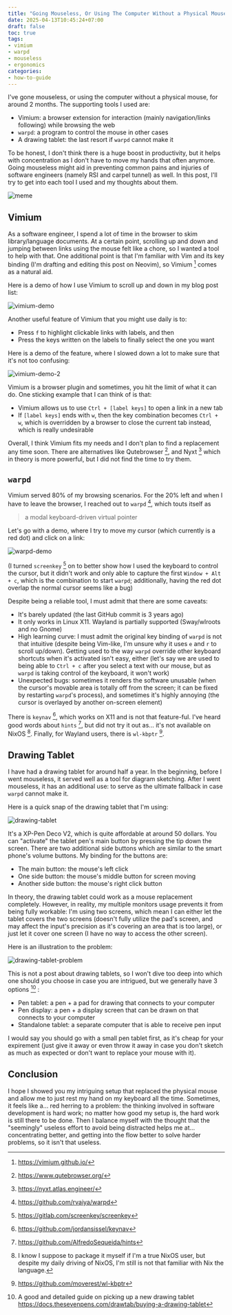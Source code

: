 ```yaml
---
title: "Going Mouseless, Or Using The Computer Without a Physical Mouse"
date: 2025-04-13T10:45:24+07:00
draft: false
toc: true
tags:
- vimium
- warpd
- mouseless
- ergonomics
categories:
- how-to-guide
---
```


I've gone mouseless, or using the computer without a physical mouse, for around
2 months. The supporting tools I used are:

- Vimium: a browser extension for interaction (mainly navigation/links
  following) while browsing the web
- `warpd`: a program to control the mouse in other cases
- A drawing tablet: the last resort if `warpd` cannot make it

To be honest, I don't think there is a huge boost in productivity, but it helps
with concentration as I don't have to move my hands that often anymore. Going
mouseless might aid in preventing common pains and injuries of software
engineers (namely RSI and carpel tunnel) as well. In this post, I'll try to get
into each tool I used and my thoughts about them.

![meme](../images/mouseless-meme.webp)

## Vimium

As a software engineer, I spend a lot of time in the browser to skim
library/language documents. At a certain point, scrolling up and down and
jumping between links using the mouse felt like a chore, so I wanted a tool to
help with that. One additional point is that I'm familiar with Vim and its key
binding (I'm drafting and editing this post on Neovim), so Vimium [^vimium]
comes as a natural aid.

Here is a demo of how I use Vimium to scroll up and down in my blog post list:

![vimium-demo](../images/mouseless-vimium-demo.gif)

Another useful feature of Vimium that you might use daily is to:

- Press `f` to highlight clickable links with labels, and then
- Press the keys written on the labels to finally select the one you want

Here is a demo of the feature, where I slowed down a lot to make sure that it's
not too confusing:

![vimium-demo-2](../images/mouseless-vimium-demo-2.gif)

Vimium is a browser plugin and sometimes, you hit the limit of what it can do.
One sticking example that I can think of is that:

- Vimium allows us to use `Ctrl + [label keys]` to open a link in a new tab
- If `[label keys]` ends with `w`, then the key combination becomes `Ctrl + w`,
  which is overridden by a browser to close the current tab instead, which is
  really undesirable

Overall, I think Vimium fits my needs and I don't plan to find a replacement any
time soon. There are alternatives like Qutebrowser [^qutebrowser], and Nyxt
[^nyxt] which in theory is more powerful, but I did not find the time to try
them.

## `warpd`

Vimium served 80% of my browsing scenarios. For the 20% left and when I have to
leave the browser, I reached out to `warpd` [^warpd], which touts itself as 

> a modal keyboard-driven virtual pointer

Let's go with a demo, where I try to move my cursor (which currently is a red
dot) and click on a link:

![warpd-demo](../images/mouseless-warpd-demo.gif)

(I turned `screenkey` [^screenkey] on to better show how I used the keyboard to
control the cursor, but it didn't work and only able to capture the first
`Window + Alt + c`, which is the combination to start `warpd`; additionally,
having the red dot overlap the normal cursor seems like a bug)

Despite being a reliable tool, I must admit that there are some caveats:

- It's barely updated (the last GitHub commit is 3 years ago)
- It only works in Linux X11. Wayland is partially supported (Sway/wlroots and
  no Gnome)
- High learning curve: I must admit the original key binding of `warpd` is not
  that intuitive (despite being Vim-like, I'm unsure why it uses `e` and `r` to
  scroll up/down). Getting used to the way `warpd` override other keyboard
  shortcuts when it's activated isn't easy, either (let's say we are used to
  being able to `Ctrl + c` after you select a text with our mouse, but as
  `warpd` is taking control of the keyboard, it won't work)
- Unexpected bugs: sometimes it renders the software unusable (when the cursor's
  movable area is totally off from the screen; it can be fixed by restarting
  `warpd`'s process), and sometimes it's highly annoying (the cursor is
  overlayed by another on-screen element)

There is `keynav` [^keynav], which works on X11 and is not that feature-ful.
I've heard good words about `hints` [^hints], but did not try it out as... it's
not available on NixOS [^lazy]. Finally, for Wayland users, there is `wl-kbptr`
[^wl-kbptr].

## Drawing Tablet

I have had a drawing tablet for around half a year. In the beginning, before I
went mouseless, it served well as a tool for diagram sketching. After I went
mouseless, it has an additional use: to serve as the ultimate fallback in case
`warpd` cannot make it.

Here is a quick snap of the drawing tablet that I'm using:

![drawing-tablet](../images/mouseless-drawing-tablet.jpg)

It's a XP-Pen Deco V2, which is quite affordable at around 50 dollars. You can
"activate" the tablet pen's main button by pressing the tip down the screen.
There are two additional side buttons which are similar to the smart phone's
volume buttons. My binding for the buttons are:

- The main button: the mouse's left click
- One side button: the mouse's middle button for screen moving
- Another side button: the mouse's right click button

In theory, the drawing tablet could work as a mouse replacement completely.
However, in reality, my multiple monitors usage prevents it from being fully
workable: I'm using two screens, which mean I can either let the tablet covers
the two screens (doesn't fully utilize the pad's screen, and may affect the
input's precision as it's covering an area that is too large), or just let it
cover one screen (I have no way to access the other screen).

Here is an illustration to the problem:

![drawing-tablet-problem](../images/mouseless-drawing-tablet-problem.webp)

This is not a post about drawing tablets, so I won't dive too deep into which
one should you choose in case you are intrigued, but we generally have 3 options
[^buying-a-drawing-tablet-guide] :

- Pen tablet: a pen + a pad for drawing that connects to your computer
- Pen display: a pen + a display screen that can be drawn on that connects to
  your computer
- Standalone tablet: a separate computer that is able to receive pen input

I would say you should go with a small pen tablet first, as it's cheap for your
expirement (just give it away or even throw it away in case you don't sketch as
much as expected or don't want to replace your mouse with it).

## Conclusion

I hope I showed you my intriguing setup that replaced the physical mouse and
allow me to just rest my hand on my keyboard all the time. Sometimes, it feels
like a... red herring to a problem: the thinking involved in software
development is hard work; no matter how good my setup is, the hard work is still
there to be done. Then I balance myself with the thought that the "seemingly"
useless effort to avoid being distracted helps me at... concentrating better,
and getting into the flow better to solve harder problems, so it isn't that
useless.

[^vimium]: https://vimium.github.io/
[^screenkey]: https://gitlab.com/screenkey/screenkey
[^qutebrowser]: https://www.qutebrowser.org/
[^nyxt]: https://nyxt.atlas.engineer/
[^warpd]: https://github.com/rvaiya/warpd
[^hints]: https://github.com/AlfredoSequeida/hints
[^keynav]: https://github.com/jordansissel/keynav
[^wl-kbptr]: https://github.com/moverest/wl-kbptr
[^lazy]: I know I suppose to package it myself if I'm a true NixOS user, but
    despite my daily driving of NixOS, I'm still is not that familiar with Nix
    the language.
[^buying-a-drawing-tablet-guide]: A good and detailed guide on picking up a new
    drawing tablet https://docs.thesevenpens.com/drawtab/buying-a-drawing-tablet
